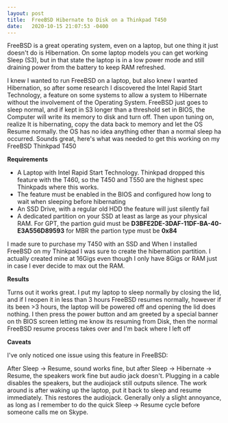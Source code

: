 ```yaml
---
layout: post
title:  FreeBSD Hibernate to Disk on a Thinkpad T450
date:   2020-10-15 21:07:53 -0400
---
```


FreeBSD is a great operating system, even on a laptop, but one thing it just doesn't do is Hibernation. On some laptop models you can get working Sleep (S3), but in that state the laptop is in a low power mode and still draining power from the battery to keep RAM refreshed.

I knew I wanted to run FreeBSD on a laptop, but also knew I wanted Hibernation, so after some research I discovered the Intel Rapid Start Technology, a feature on some systems to allow a system to Hibernate without the involvement of the Operating System. FreeBSD just goes to sleep normal, and if kept in S3 longer than a threshold set in BIOS, the Computer will write its memory to disk and turn off. Then upon tuning on, realize It is hibernating, copy the data back to memory and let the OS Resume normally. the OS has no idea anything other than a normal sleep ha occurred. Sounds great, here's what was needed to get this working on my FreeBSD Thinkpad T450

**Requirements**

- A Laptop with Intel Rapid Start Technology. Thinkpad dropped this feature with the T460, so the T450 and T550 are the highest spec Thinkpads where this works.
- The feature must be enabled in the BIOS and configured how long to wait when sleeping before hibernating
- An SSD Drive, with a regular old HDD the feature will just silently fail
- A dedicated partition on your SSD at least as large as your physical RAM. For GPT, the partion guid must be **D3BFE2DE-3DAF-11DF-BA-40-E3A556D89593** for MBR the partion type must be **0x84**

I made sure to purchase my T450 with an SSD and When I installed FreeBSD on my Thinkpad I was sure to create the hibernation partition. I actually created mine at 16Gigs even though I only have 8Gigs or RAM just in case I ever decide to max out the RAM.

**Results**

Turns out it works great. I put my laptop to sleep normally by closing the lid, and if I reopen it in less than 3 hours FreeBSD resumes normally, however if its been >3 hours, the laptop will be powered off and opening the lid does nothing. I then press the power button and am greeted by a special banner on th BIOS screen letting me know its resuming from Disk, then the normal FreeBSD resume process takes over and I'm back where I left off

**Caveats**

I've only noticed one issue using this feature in FreeBSD:

After Sleep -> Resume, sound works fine, but after Sleep -> Hibernate -> Resume, the speakers work fine but audio jack doesn't. Plugging in a cable disables the speakers, but the audiojack still outputs silence. The work around is after waking up the laptop, put it back to sleep and resume immediately. This restores the audiojack. Generally only a slight annoyance, as long as I remember to do the quick Sleep -> Resume cycle before someone calls me on Skype.
